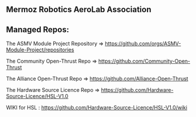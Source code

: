 ## Mermoz Robotics AeroLab Association 

## Managed Repos:

The ASMV Module Project Repository => https://github.com/orgs/ASMV-Module-Project/repositories

The Community Open-Thrust Repo => https://github.com/Community-Open-Thrust

The Alliance Open-Thrust Repo => https://github.com/Alliance-Open-Thrust

The Hardware Source Licence Repo => https://github.com/Hardware-Source-Licence/HSL-V1.0 

WIKI for HSL : https://github.com/Hardware-Source-Licence/HSL-V1.0/wiki


